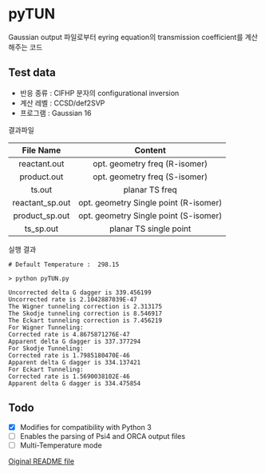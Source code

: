 # pyTUN

Gaussian output 파일로부터 eyring equation의 transmission coefficient를 계산해주는 코드

## Test data

* 반응 종류 : ClFHP 분자의 configurational inversion
* 계산 레벨 : CCSD/def2SVP
* 프로그램  : Gaussian 16

결과파일

|File Name|Content|
|:-:|:-:|
|reactant.out|opt. geometry freq (R-isomer)|
|product.out|opt. geometry freq (S-isomer)|
|ts.out|planar TS freq|
|reactant_sp.out|opt. geometry Single point (R-isomer)|
|product_sp.out|opt. geometry Single point (S-isomer)|
|ts_sp.out|planar TS single point|

실행 결과
```
# Default Temperature :  298.15

> python pyTUN.py

Uncorrected delta G dagger is 339.456199
Uncorrected rate is 2.1042887039E-47
The Wigner tunneling correction is 2.313175
The Skodje tunneling correction is 8.546917
The Eckart tunneling correction is 7.456219
For Wigner Tunneling:
Corrected rate is 4.8675871276E-47
Apparent delta G dagger is 337.377294
For Skodje Tunneling:
Corrected rate is 1.7985180470E-46
Apparent delta G dagger is 334.137421
For Eckart Tunneling:
Corrected rate is 1.5690038102E-46
Apparent delta G dagger is 334.475854
```

## Todo

- [x] Modifies for compatibility with Python 3
- [ ] Enables the parsing of Psi4 and ORCA output files
- [ ] Multi-Temperature mode

[Oiginal README file](https://github.com/kangmg/PyTUN/blob/master/information.md)
